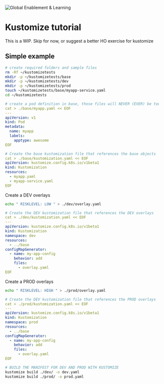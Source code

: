 ![Global Enablement & Learning](https://gelgitlab.race.sas.com/GEL/utilities/writing-content-in-markdown/-/raw/master/img/gel_banner_logo_tech-partners.jpg)

# Kustomize tutorial

This is a WIP. Skip for now, or suggest a better HO exercise for kustomize

## Simple example

```sh
# create required folders and sample files
rm -Rf ~/kustomizetests
mkdir -p ~/kustomizetests/base
mkdir -p ~/kustomizetests/dev
mkdir -p ~/kustomizetests/prod
touch ~/kustomizetests/base/myapp-service.yaml
cd ~/kustomizetests
```

```yaml
# create a pod definition in base, those files will NEVER (EVER) be touched, we will just apply customization above them to create new resources definitions
cat > ./base/myapp.yaml << EOF
---
apiVersion: v1
kind: Pod
metadata:
  name: myapp
  labels:
    apptype: awesome
EOF
```

```yaml
# Create the base kustomization file that references the base objects
cat > ./base/kustomization.yaml << EOF
apiVersion: kustomize.config.k8s.io/v1beta1
kind: Kustomization
resources:
  - myapp.yaml
  - myapp-service.yaml
EOF
```

Create a DEV overlays

```sh
echo " RISKLEVEL: LOW " > ./dev/overlay.yaml
```

```yaml
# Create the DEV kustomization file that references the DEV overlays
cat > ./dev/kustomization.yaml << EOF
---
apiVersion: kustomize.config.k8s.io/v1beta1
kind: Kustomization
namespace: dev
resources:
  - ../base
configMapGenerator:
  - name: my-app-config
    behavior: add
    files:
      - overlay.yaml
EOF
```

Create a PROD overlays

```sh
echo " RISKLEVEL: HIGH " > ./prod/overlay.yaml
```

```yaml
# Create the DEV kustomization file that references the PROD overlays
cat > ./prod/kustomization.yaml << EOF
---
apiVersion: kustomize.config.k8s.io/v1beta1
kind: Kustomization
namespace: prod
resources:
  - ../base
configMapGenerator:
  - name: my-app-config
    behavior: add
    files:
      - overlay.yaml
EOF
```

```sh
# BUILD THE MANIFEST FOR DEV AND PROD WITH KUSTOMIZE
kustomize build ./dev/ -o dev.yaml
kustomize build ./prod/ -o prod.yaml
```

<!--

## Advanced example

Copied from <https://learning.oreilly.com/library/view/kubernetes-a/9781838828042/b24e2507-bc8c-499c-bdb9-845bde4b1aa0.xhtml>

1. Let's make a working directory

    ```bash
    mkdir -p ~/project/nginx
    cd ~/project/nginx
    ```

1. Create a file called

    ```bash
    tee ~/project/nginx/deployment-nginx.yaml > /dev/null <<EOF
    ---
    apiVersion: apps/v1
    kind: Deployment
    metadata:
      name: nginx-deployment
      labels:
        app: nginx
    spec:
      replicas: 2
      selector:
        matchLabels:
          app: nginx
      template:
        metadata:
          labels:
            app: nginx
        spec:
          containers:
            - name: nginx
              image: nginx:1.7.9
              ports:
                - containerPort: 80
    EOF

    yamllint ~/project/nginx/deployment-nginx.yaml
    ```

1. Create a kustomize file

    ```bash
    cat <<EOF > ~/project/nginx/kustomization.yaml
    ---
    apiVersion: kustomize.config.k8s.io/v1beta1
    kind: Kustomization
    resources:
      - deployment-nginx.yaml
    images:
      - name: nginx
        newName: nginx
        newTag: 1.16.0
    commonAnnotations:
      kubernetes.io/change-cause: "Initial deployment with 1.16.0"
    EOF

    yamllint ~/project/nginx/kustomization.yaml
    ```

1. Now we generate the manifest (to stdout)

    ```bash
    # either:
    #kubectl kustomize ~/project/nginx/
    # or
    kustomize build ~/project/nginx/
    ```

1. Now we apply the deployment

    ```bash
    kubectl apply -k ~/project/nginx/ -n default
    #kubectl get pods -n default -w
    ```

1. Update the kustomize file with a newer image

    ```bash
    cat <<EOF > ~/project/nginx/kustomization.yaml
    ---
    apiVersion: kustomize.config.k8s.io/v1beta1
    kind: Kustomization
    resources:
      - deployment-nginx.yaml
    images:
      - name: nginx
        newName: nginx
        newTag: 1.17.0
    commonAnnotations:
      kubernetes.io/change-cause: "image updated with 1.17.0"
    EOF

    yamllint ~/project/nginx/kustomization.yaml
    ```

1. Now we generate the manifest (to stdout)

    ```bash
    # either:
    #kubectl kustomize ~/project/nginx/
    # or
    kustomize build ~/project/nginx/
    ```

1. Now we apply the deployment

    ```bash
    kubectl apply -k ~/project/nginx/ -n default
    watch kubectl get pods -n default
    ```

1. And we look at the deployment history:

    ```bash
    kubectl rollout history deployment nginx-deployment -n default
    ```
-->

